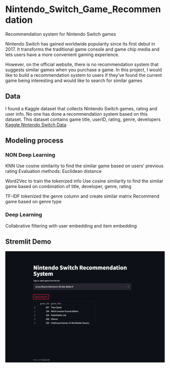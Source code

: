 # Nintendo_Switch_Game_Recommendation
Recommendation system for Nintendo Switch games

Nintendo Switch has gained worldwide popularity since its first debut in 2017. It transforms the traditional game console and game chip media and lets users have a more convenient gaming experience. 

However, on the official website, there is no recommendation system that suggests similar games when you purchase a game. In this project, I would like to build a recommendation system to users if they’ve found the current game being interesting and would like to search for similar games

## Data
I found a Kaggle dataset that collects Nintendo Switch games, rating and user info. No one has done a recommendation system based on this dataset. This dataset contains game title, userID, rating, genre, developers
[Kaggle Nintendo Switch Data](https://www.kaggle.com/datasets/mrmorj/nintendo-games-dataset)

## Modeling process
### NON Deep Learning

KNN
Use cosine similarity to find the similar game based on users’ previous rating
Evaluation methods: Euclidean distance


Word2Vec to train the tokenized info
Use cosine similarity to find the similar game based on combination of title, developer, genre, rating


TF-IDF tokenized the genre column and create similar matrix
Recommend game based on genre type


### Deep Learning

Collabrative filtering with user embedding and item embedding



## Stremlit Demo
![Screenshot](https://github.com/changyuhsin1999/Nintendo_Switch_Game_Recommendation/blob/main/image/Screen%20Shot%202023-08-09%20at%208.23.54%20PM.png)
